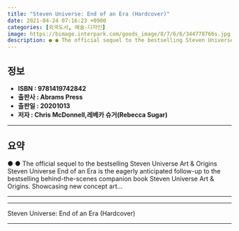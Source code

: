 ```yaml
---
title: "Steven Universe: End of an Era (Hardcover)"
date: 2021-04-24 07:16:23 +0900
categories: [외국도서, 예술-디자인]
image: https://bimage.interpark.com/goods_image/8/7/6/6/344778766s.jpg
description: ● ● The official sequel to the bestselling Steven Universe Art & Origins&#x0D; &#x0D;Steven Universe End of an Era is the eagerly anticipated follow-up to the
---
```


## **정보**

- **ISBN : 9781419742842**
- **출판사 : Abrams Press**
- **출판일 : 20201013**
- **저자 : Chris McDonnell,레베카 슈거(Rebecca Sugar)**

------



## **요약**

●  ●  The official sequel to the bestselling Steven Universe Art & Origins&#x0D; &#x0D;Steven Universe End of an Era is the eagerly anticipated follow-up to the bestselling behind-the-scenes companion book Steven Universe Art & Origins. Showcasing new concept art... 

------



------


Steven Universe: End of an Era (Hardcover) 

------


